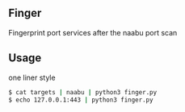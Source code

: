 ## Finger
Fingerprint port services after the naabu port scan

## Usage
one liner style 
~~~bash
$ cat targets | naabu | python3 finger.py
$ echo 127.0.0.1:443 | python3 finger.py
~~~
